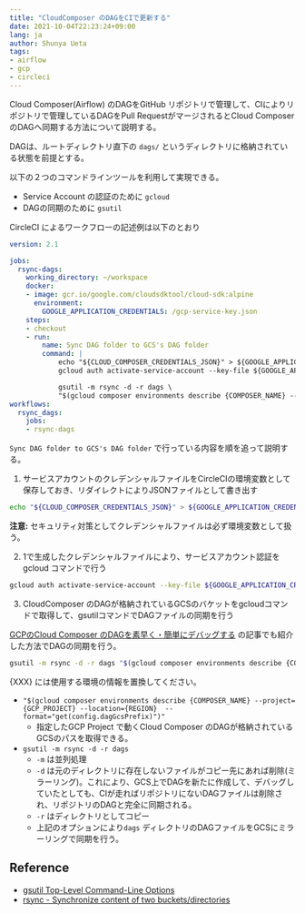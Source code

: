 ```yaml
---
title: "CloudComposer のDAGをCIで更新する"
date: 2021-10-04T22:23:24+09:00
lang: ja
author: Shunya Ueta
tags:
- airflow
- gcp
- circleci
---
```


Cloud Composer(Airflow) のDAGをGitHub リポジトリで管理して、CIによりリポジトリで管理しているDAGをPull RequestがマージされるとCloud ComposerのDAGへ同期する方法について説明する。

DAGは、ルートディレクトリ直下の `dags/` というディレクトリに格納されている状態を前提とする。

以下の２つのコマンドラインツールを利用して実現できる。

- Service Account の認証のために `gcloud`
- DAGの同期のために `gsutil` 

CircleCI によるワークフローの記述例は以下のとおり

```yaml
version: 2.1

jobs:
  rsync-dags:
    working_directory: ~/workspace
    docker:
    - image: gcr.io/google.com/cloudsdktool/cloud-sdk:alpine
      environment:
        GOOGLE_APPLICATION_CREDENTIALS: /gcp-service-key.json
    steps:
    - checkout
    - run:
        name: Sync DAG folder to GCS's DAG folder
        command: |
            echo "${CLOUD_COMPOSER_CREDENTIALS_JSON}" > ${GOOGLE_APPLICATION_CREDENTIALS}
            gcloud auth activate-service-account --key-file ${GOOGLE_APPLICATION_CREDENTIALS}

            gsutil -m rsync -d -r dags \
            "$(gcloud composer environments describe {COMPOSER_NAME} --project={GCP_PROJECT} --location={REGION}  --format="get(config.dagGcsPrefix)")"
workflows:
  rsync_dags:
    jobs:
    - rsync-dags
```

`Sync DAG folder to GCS's DAG folder` で行っている内容を順を追って説明する。

1. サービスアカウントのクレデンシャルファイルをCircleCIの環境変数として保存しておき、リダイレクトによりJSONファイルとして書き出す

```bash
echo "${CLOUD_COMPOSER_CREDENTIALS_JSON}" > ${GOOGLE_APPLICATION_CREDENTIALS}
```

__注意:__ セキュリティ対策としてクレデンシャルファイルは必ず環境変数として扱う。

2. 1で生成したクレデンシャルファイルにより、サービスアカウント認証をgcloud コマンドで行う

```bash
gcloud auth activate-service-account --key-file ${GOOGLE_APPLICATION_CREDENTIALS}
```

3. CloudComposer のDAGが格納されているGCSのバケットをgcloudコマンドで取得して、gsutilコマンドでDAGファイルの同期を行う

[GCPのCloud Composer のDAGを素早く・簡単にデバッグする](/posts/2021-09-29/) の記事でも紹介した方法でDAGの同期を行う。

```bash
gsutil -m rsync -d -r dags "$(gcloud composer environments describe {COMPOSER_NAME} --project={GCP_PROJECT} --location={REGION}  --format="get(config.dagGcsPrefix)")"
```

{XXX} には使用する環境の情報を置換してください。

- `"$(gcloud composer environments describe {COMPOSER_NAME} --project={GCP_PROJECT} --location={REGION}  --format="get(config.dagGcsPrefix)")"` 
  - 指定したGCP Project で動くCloud Composer のDAGが格納されているGCSのパスを取得できる。
- `gsutil -m rsync -d -r dags`
  - `-m` は並列処理
  - `-d` は元のディレクトリに存在しないファイルがコピー先にあれば削除(ミラーリング)。これにより、GCS上でDAGを新たに作成して、デバッグしていたとしても、CIが走ればリポジトリにないDAGファイルは削除され、リポジトリのDAGと完全に同期される。
  - `-r` はディレクトリとしてコピー
  - 上記のオプションにより`dags` ディレクトリのDAGファイルをGCSにミラーリングで同期を行う。

## Reference

- [gsutil Top-Level Command-Line Options](https://cloud.google.com/storage/docs/gsutil/addlhelp/TopLevelCommandLineOptions)
- [rsync - Synchronize content of two buckets/directories](https://cloud.google.com/storage/docs/gsutil/commands/rsync)